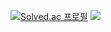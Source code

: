 [![Solved.ac 프로필](http://mazassumnida.wtf/api/v2/generate_badge?boj=august080829)](https://solved.ac/august080829)
<a href="[https://www.instagram.com/]" target="_blank"><img src="https://img.shields.io/badge/[인스타]-[FF007F]?style=flat-square&logo=[인스타]&logoColor=white"/></a>
